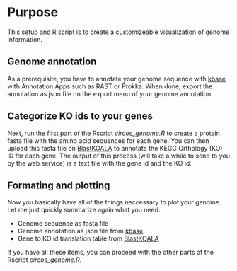 ﻿# Purpose
This setup and R script is to create a customizeable visualization of genome information.

## Genome annotation
As a prerequisite, you have to annotate your genome sequence with  [kbase](https://kbase.us/) with Annotation Apps such as RAST or Prokka. When done, export the annotation as json file on the export menu of your genome annotation.

## Categorize KO ids to your genes
Next, run the first part of the Rscript *circos_genome.R* to create a protein fasta file with the amino acid sequences for each gene. You can then upload this fasta file on [BlastKOALA](https://www.kegg.jp/blastkoala/) to annotate the KEGG Orthology (KO) ID for each gene. The output of this process (will take a while to send to you by the web service) is a text file with the gene id and the KO id.

## Formating and plotting
Now you basically have all of the things neccessary to plot your genome. Let me just quickly summarize again what you need:
* Genome sequence as fasta file
* Genome annotation as json file from [kbase](https://kbase.us/) 
* Gene to KO id translation table from [BlastKOALA](https://www.kegg.jp/blastkoala/) 

If you have all these items, you can proceed with the other parts of the Rscript *circos_genome.R*.
